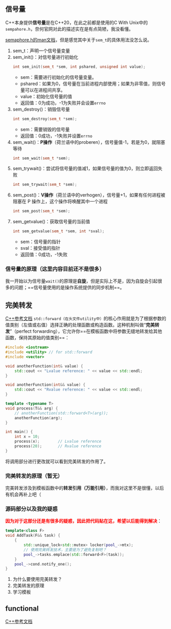 ## 信号量
C++本身提供**信号量**是在C++20，在此之前都是使用的C With Unix中的```sempahore.h```，奈何官网对此的描述实在是有点简陋，我没看懂。

[semaphore.h的man文档](https://pubs.opengroup.org/onlinepubs/7908799/xsh/semaphore.h.html)，但是感觉其中关于```sem_t```的具体用法没怎么说。

1. sem_t：声明一个信号量变量
2. sem_init()：对信号量进行初始化
	```cpp
	int sem_init(sem_t *sem, int pshared, unsigned int value);
	```
	- sem：需要进行初始化的信号量变量。
	- pshared：如果为0，信号量在当前进程内部使用；如果为非零值，则信号量可以在进程间共享。
	- value：初始化信号量的值
	- 返回值：0为成功，-1为失败并会设置```errno```
3. sem_destroy()：销毁信号量
	```cpp
	int sem_destroy(sem_t *sem);
	```
	- sem：需要销毁的信号量
	- 返回值：0成功，-1失败并设置```errno```
4. sem_wait()：**P操作**（荷兰语中的proberen），信号量值-1，若是为0，就阻塞等待
	```cpp
	int sem_wait(sem_t *sem);
	```
5. sem_trywait()：尝试将信号量的值减1，如果信号量的值为0，则立即返回失败
	```cpp
	int sem_trywait(sem_t *sem);
	```
6. sem_post()：**V操作**（荷兰语中的verhogen），信号量+1，如果有任何进程被阻塞在 P 操作上，这个操作将唤醒其中一个进程
	```cpp
	int sem_post(sem_t *sem);
	```
7. sem_getvalue()：获取信号量的当前值
	```cpp
	int sem_getvalue(sem_t *sem, int *sval);
	```
	- sem：信号量的指针
	- sval：接受值的指针
	- 返回值：0成功，-1失败

### 信号量的原理（这里内容目前还不是很多）
我一开始以为信号量```wait()```的原理是**自旋**，但是实际上不是，因为自旋会引起很多的问题；==信号量使用的是操作系统提供的同步机制==。

## 完美转发
[C++参考文档](https://zh.cppreference.com/w/cpp/utility/forward)
``std::forward（在头文件utility中）``的核心作用就是为了根据参数的值类别（左值或右值）选择正确的处理函数或构造函数。这种机制叫做“**完美转发**”（perfect forwarding），它允许你==在模板函数中将参数无缝地转发给其他函数，保持其原始的值类别==：
```cpp
#include <iostream>
#include <utility> // for std::forward
#include <vector>

void anotherFunction(int& value) {
    std::cout << "Lvalue reference: " << value << std::endl;
}

void anotherFunction(int&& value) {
    std::cout << "Rvalue reference: " << value << std::endl;
}

template <typename T>
void process(T&& arg) {
    // anotherFunction(std::forward<T>(arg));
    anotherFunction(arg);
}

int main() {
    int x = 10;
    process(x);        // Lvalue reference
    process(20);       // Rvalue reference
}
```
将调用部分进行更改就可以看到完美转发的作用了。

### 完美转发的原理（暂无）
完美转发涉及到模板函数中的**转发引用（万能引用）**，而我对这里不是很懂，以后有机会再补上吧（

### 源码部分以及我的疑惑
<font color="red"><b>因为对于这部分还是有很多的疑惑，因此把代码贴在这，希望以后能得到解决</b></font>：
```cpp
template<class F>
void AddTask(F&& task) {
	{
		std::unique_lock<std::mutex> locker(pool_->mtx);
		// 使用完美转发技术，主要是为了避免复制吧？
		pool_->tasks.emplace(std::forward<F>(task));
	}
	pool_->cond.notify_one();
}
```
1. 为什么要使用完美转发？
2. 完美转发的原理
3. 学习模板

## functional
[C++参考文档](https://zh.cppreference.com/w/cpp/header/functional)
